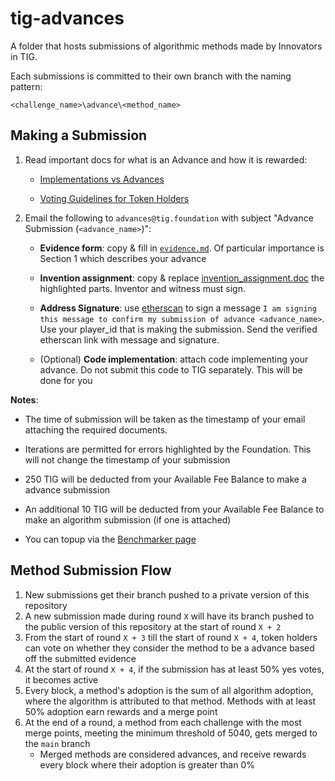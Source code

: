 # tig-advances

A folder that hosts submissions of algorithmic methods made by Innovators in TIG.

Each submissions is committed to their own branch with the naming pattern:

`<challenge_name>\advance\<method_name>` 

## Making a Submission

1. Read important docs for what is an Advance and how it is rewarded:
    * [Implementations vs Advances](../docs/guides/advances.md)

    * [Voting Guidelines for Token Holders](../docs/guides/voting.md)

2. Email the following to `advances@tig.foundation` with subject "Advance Submission (`<advance_name>`)":
    * **Evidence form**: copy & fill in [`evidence.md`](./evidence.md). Of particular importance is Section 1 which describes your advance

    * **Invention assignment**: copy & replace [invention_assignment.doc](../docs/agreements/invention_assignment.doc) the highlighted parts. Inventor and witness must sign.

    * **Address Signature**: use [etherscan](https://etherscan.io/verifiedSignatures#) to sign a message `I am signing this message to confirm my submission of advance <advance_name>`. Use your player_id that is making the submission. Send the verified etherscan link with message and signature.

    * (Optional) **Code implementation**: attach code implementing your advance. Do not submit this code to TIG separately. This will be done for you

**Notes**:
* The time of submission will be taken as the timestamp of your email attaching the required documents.

* Iterations are permitted for errors highlighted by the Foundation. This will not change the timestamp of your submission

* 250 TIG will be deducted from your Available Fee Balance to make a advance submission

* An additional 10 TIG will be deducted from your Available Fee Balance to make an algorithm submission (if one is attached)

* You can topup via the [Benchmarker page](https://play.tig.foundation/benchmarker)

## Method Submission Flow

1. New submissions get their branch pushed to a private version of this repository
2. A new submission made during round `X` will have its branch pushed to the public version of this repository at the start of round `X + 2`
3. From the start of round `X + 3` till the start of round `X + 4`, token holders can vote on whether they consider the method to be a advance based off the submitted evidence
4. At the start of round `X + 4`, if the submission has at least 50% yes votes, it becomes active
5. Every block, a method's adoption is the sum of all algorithm adoption, where the algorithm is attributed to that method. Methods with at least 50% adoption earn rewards and a merge point
6. At the end of a round, a method from each challenge with the most merge points, meeting the minimum threshold of 5040, gets merged to the `main` branch
    * Merged methods are considered advances, and receive rewards every block where their adoption is greater than 0%